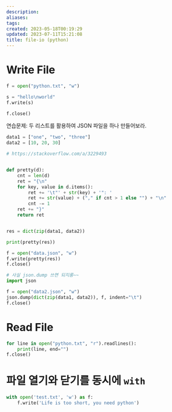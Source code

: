 ```yaml
---
description:
aliases: 
tags: 
created: 2023-05-18T00:19:29
updated: 2023-07-11T15:21:08
title: file-io (python)
---
```

# Write File

```python
f = open("python.txt", "w")

s = "hello\nworld"
f.write(s)

f.close()
```

연습문제: 두 리스트를 활용하여 JSON 파일을 하나 만들어보라.

```python
data1 = ["one", "two", "three"]
data2 = [10, 20, 30]

# https://stackoverflow.com/a/3229493


def pretty(d):
    cnt = len(d)
    ret = "{\n"
    for key, value in d.items():
        ret += '\t"' + str(key) + '": '
        ret += str(value) + ("," if cnt > 1 else "") + "\n"
        cnt -= 1
    ret += "}"
    return ret


res = dict(zip(data1, data2))

print(pretty(res))

f = open("data.json", "w")
f.write(pretty(res))
f.close()

```

```python
# 사실 json.dump 쓰면 되지롱~~
import json

f = open("data2.json", "w")
json.dump(dict(zip(data1, data2)), f, indent="\t")
f.close()
```

# Read File

```python
for line in open("python.txt", "r").readlines():
    print(line, end="")
f.close()
```

# 파일 열기와 닫기를 동시에 `with`

```python
with open('test.txt', 'w') as f:
	f.write('Life is too short, you need python')
```